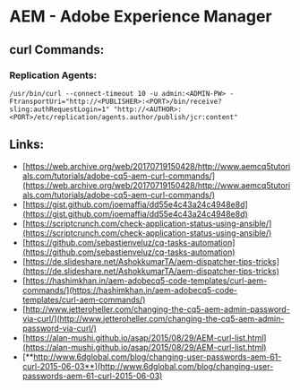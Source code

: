 # AEM - Adobe Experience Manager

## curl Commands:

### Replication Agents:

```
/usr/bin/curl --connect-timeout 10 -u admin:<ADMIN-PW> -FtransportUri="http://<PUBLISHER>:<PORT>/bin/receive?sling:authRequestLogin=1" "http://<AUTHOR>:<PORT>/etc/replication/agents.author/publish/jcr:content"
```

## Links:

* [https://web.archive.org/web/20170719150428/http://www.aemcq5tutorials.com/tutorials/adobe-cq5-aem-curl-commands/](https://web.archive.org/web/20170719150428/http://www.aemcq5tutorials.com/tutorials/adobe-cq5-aem-curl-commands/)
* [https://gist.github.com/joemaffia/dd55e4c43a24c4948e8d](https://gist.github.com/joemaffia/dd55e4c43a24c4948e8d)
* [https://scriptcrunch.com/check-application-status-using-ansible/](https://scriptcrunch.com/check-application-status-using-ansible/)
* [https://github.com/sebastienveluz/cq-tasks-automation](https://github.com/sebastienveluz/cq-tasks-automation)
* [https://de.slideshare.net/AshokkumarTA/aem-dispatcher-tips-tricks](https://de.slideshare.net/AshokkumarTA/aem-dispatcher-tips-tricks)
* [https://hashimkhan.in/aem-adobecq5-code-templates/curl-aem-commands/](https://hashimkhan.in/aem-adobecq5-code-templates/curl-aem-commands/)
* [http://www.jetteroheller.com/changing-the-cq5-aem-admin-password-via-curl/](http://www.jetteroheller.com/changing-the-cq5-aem-admin-password-via-curl/)
* [https://alan-mushi.github.io/asap/2015/08/29/AEM-curl-list.html](https://alan-mushi.github.io/asap/2015/08/29/AEM-curl-list.html)
* [**http://www.6dglobal.com/blog/changing-user-passwords-aem-61-curl-2015-06-03**](http://www.6dglobal.com/blog/changing-user-passwords-aem-61-curl-2015-06-03)



